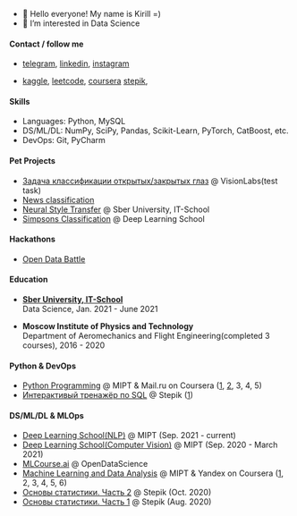 - 👋 Hello everyone! My name is Kirill =)
- 👀 I’m interested in Data Science


#### Contact / follow me
* [telegram](https://t.me/why_no_tt),
  [linkedin](https://www.linkedin.com/in/kirill-ionkin/),
  [instagram](https://www.instagram.com/ionkin_kirill/?utm_medium=copy_link)

* [kaggle](https://www.kaggle.com/valentinaliferov),
  [leetcode](https://leetcode.com/kirill-ionkin/),
  [coursera](https://www.coursera.org/user/f15336edc3dd8b084933102211e6c15c)
  [stepik](https://stepik.org/users/21579653), 


#### Skills
* Languages: Python, MySQL
* DS/ML/DL:  NumPy, SciPy, Pandas, Scikit-Learn, PyTorch, CatBoost, etc.
* DevOps:    Git, PyCharm


#### Pet Projects
* [Задача классификации открытых/закрытых глаз](https://github.com/kirill-ionkin/Test_tasks/tree/main/VisionLabs) @ VisionLabs(test task)
* [News classification]()
* [Neural Style Transfer](https://github.com/kirill-ionkin/NST_Gatys) @ Sber University, IT-School
* [Simpsons Classification](https://github.com/vaaliferov/simpsons) @ Deep Learning School


#### Hackathons
* [Open Data  Battle]() 


#### Education
* **[Sber University, IT-School](https://github.com/kirill-ionkin/Ionkin-ds-school)**  
  Data Science, Jan. 2021 - June 2021

* **Moscow Institute of Physics and Technology**  
  Department of Aeromechanics and Flight Engineering(completed 3 courses), 2016 - 2020 


#### Python & DevOps
* [Python Programming](https://www.coursera.org/specializations/programming-in-python) @ MIPT & Mail.ru on Coursera ([1](https://www.coursera.org/account/accomplishments/verify/ECWHUDS867SY), [2](https://www.coursera.org/account/accomplishments/verify/7TSG5GLTDR7G), 3, 4, 5)
* [Интерактивый тренажёр по SQL](https://stepik.org/course/63054/info) @ Stepik ([1](https://stepik.org/cert/1036234))


#### DS/ML/DL & MLOps
* [Deep Learning School(NLP)](https://github.com/kirill-ionkin/Deep_Learning_School_part_2) @ MIPT (Sep. 2021 - current)
* [Deep Learning School(Computer Vision)](https://github.com/kirill-ionkin/Deep_Learning_School_part_1) @ MIPT (Sep. 2020 - March 2021)
* [MLCourse.ai](https://ods.ai/projects/mlcourse) @  OpenDataScience
* [Machine Learning and Data Analysis](https://www.coursera.org/specializations/machine-learning-data-analysis) @ MIPT & Yandex on Coursera ([1](https://www.coursera.org/account/accomplishments/verify/JJEWLND5TB53), 2, 3, 4, 5, 6)
* [Основы статистики. Часть 2](https://stepik.org/cert/790734) @ Stepik (Oct. 2020)
* [Основы статистики. Часть 1](https://stepik.org/cert/580082) @ Stepik (Aug. 2020)






